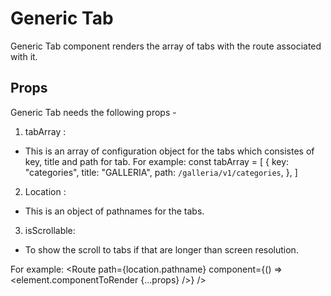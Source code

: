 # Generic Tab

Generic Tab component renders the array of tabs with the route associated with it.

## Props

Generic Tab needs the following props -

1. tabArray :

- This is an array of configuration object for the tabs which consistes of key, title and path for tab.
For example:
const tabArray = [
  {
    key: "categories",
    title: "GALLERIA",
    path: `/galleria/v1/categories`,
  },
]

2. Location :

- This is an object of pathnames for the tabs.

3. isScrollable: 
- To show the scroll to tabs if that are longer than screen resolution.

For example:
<Route path={location.pathname} component={() => <element.componentToRender {...props} />} />
